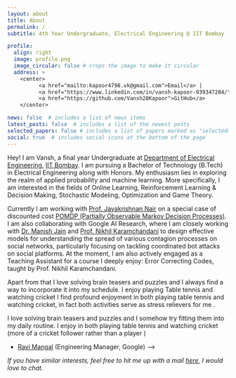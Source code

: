 ```yaml
---
layout: about
title: About
permalink: /
subtitle: 4th Year Undergraduate, Electrical Engineering @ IIT Bombay

profile:
  align: right
  image: profile.png
  image_circular: false # crops the image to make it circular
  address: >
    <center>
          <a href="mailto:kapoor4798.vk@gmail.com">Email</a> |
          <a href="https://www.linkedin.com/in/vansh-kapoor-939347284/">LinkedIn</a> | 
          <a href="https://github.com/Vansh28Kapoor">GitHub</a>
    </center>

news: false  # includes a list of news items
latest_posts: false  # includes a list of the newest posts
selected_papers: false # includes a list of papers marked as "selected={true}"
social: true  # includes social icons at the bottom of the page
---
```



Hey! I am Vansh, a final year Undergraduate at [Department of Electrical Engineering](https://www.ee.iitb.ac.in/web/index.php), [IIT Bombay](https://www.iitb.ac.in/). I am pursuing a Bachelor of Technology (B.Tech) in Electrical Engineering along with Honors. My enthusiasm lies in exploring the realm of applied probability and machine learning. More specifically, I am interested in the fields of Online Learning, Reinforcement Learning & Decision Making, Stochastic Modeling, Optimization and Game Theory.


Currently I am working with <a href="https://www.ee.iitb.ac.in/~jayakrishnan.nair">Prof. Jayakrishnan Nair</a> on a special case of discounted cost [POMDP (Partially Observable Markov Decision Processes)](/Research). I am also collaborating with Google AI Research, where I am closely working with <a href="https://www.linkedin.com/in/manish-jain-kj2020/">Dr. Manish Jain</a> and <a href="https://sites.google.com/site/nikhilkaram/">Prof. Nikhil Karamchandani</a>  to design effective models for understanding the spread of various contagion processes on social networks, particularly focusing on tackling coordinated bot attacks on social platforms. At the moment, I am also actively engaged as a Teaching Assistant for a course I deeply enjoy: Error Correcting Codes, taught by Prof. Nikhil Karamchandani.

Apart from that I love solving brain teasers and puzzles and I always find a way to incorporate it into my schedule. I enjoy playing Table tennis and watching cricket I find profound enjoyment in both playing table tennis and watching cricket, in fact both activities serve as stress relievers for me .

I love solving brain teasers and puzzles and I somehow try fitting them into my daily routine. I enjoy in both playing table tennis and watching cricket (more of a cricket follower rather than a player )



- <a href="https://www.linkedin.com/in/ravi-mangal-1a784318/">Ravi Mangal</a> (Engineering Manager, Google) -->


_If you have similar interests, feel free to hit me up with a mail <a href="mailto:kapoor4798.vk@gmail.com?subject=Hi">here</a>, I would love to chat._


<!-- Write your biography here. Tell the world about yourself. Link to your favorite [subreddit](http://reddit.com). You can put a picture in, too. The code is already in, just name your picture `prof_pic.jpg` and put it in the `img/` folder.

Put your address / P.O. box / other info right below your picture. You can also disable any of these elements by editing `profile` property of the YAML header of your `_pages/about.md`. Edit `_bibliography/papers.bib` and Jekyll will render your [publications page](/al-folio/publications/) automatically.

Link to your social media connections, too. This theme is set up to use [Font Awesome icons](http://fortawesome.github.io/Font-Awesome/) and [Academicons](https://jpswalsh.github.io/academicons/), like the ones below. Add your Facebook, Twitter, LinkedIn, Google Scholar, or just disable all of them. -->
